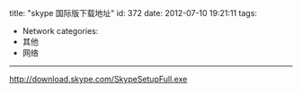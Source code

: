 title: "skype 国际版下载地址"
id: 372
date: 2012-07-10 19:21:11
tags: 
- Network
categories: 
- 其他
- 网络
---

http://download.skype.com/SkypeSetupFull.exe 
